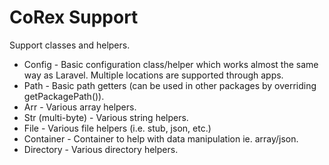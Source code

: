 # CoRex Support
Support classes and helpers.

- Config - Basic configuration class/helper which works almost the same way as Laravel. Multiple locations are supported through apps.
- Path - Basic path getters (can be used in other packages by overriding getPackagePath()).
- Arr - Various array helpers.
- Str (multi-byte) - Various string helpers.
- File - Various file helpers (i.e. stub, json, etc.)
- Container - Container to help with data manipulation ie. array/json.
- Directory - Various directory helpers.
